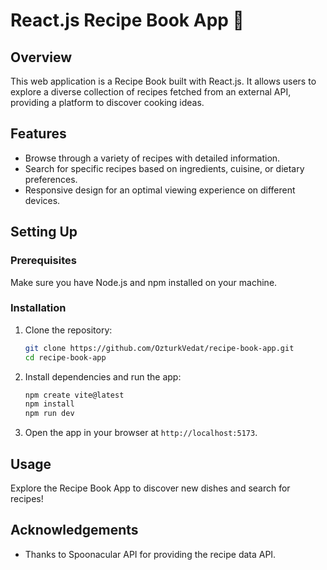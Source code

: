 # React.js Recipe Book App 🍲

## Overview

This web application is a Recipe Book built with React.js. It allows users to explore a diverse collection of recipes fetched from an external API, providing a platform to discover cooking ideas.

## Features

- Browse through a variety of recipes with detailed information.
- Search for specific recipes based on ingredients, cuisine, or dietary preferences.
- Responsive design for an optimal viewing experience on different devices.


## Setting Up

### Prerequisites

Make sure you have Node.js and npm installed on your machine.

### Installation

1. Clone the repository:

   ```bash
   git clone https://github.com/OzturkVedat/recipe-book-app.git
   cd recipe-book-app
   ```

2. Install dependencies and run the app:

   ```bash
   npm create vite@latest
   npm install
   npm run dev
   ```

3. Open the app in your browser at `http://localhost:5173`.

## Usage

Explore the Recipe Book App to discover new dishes and search for recipes!


## Acknowledgements

- Thanks to Spoonacular API for providing the recipe data API.
